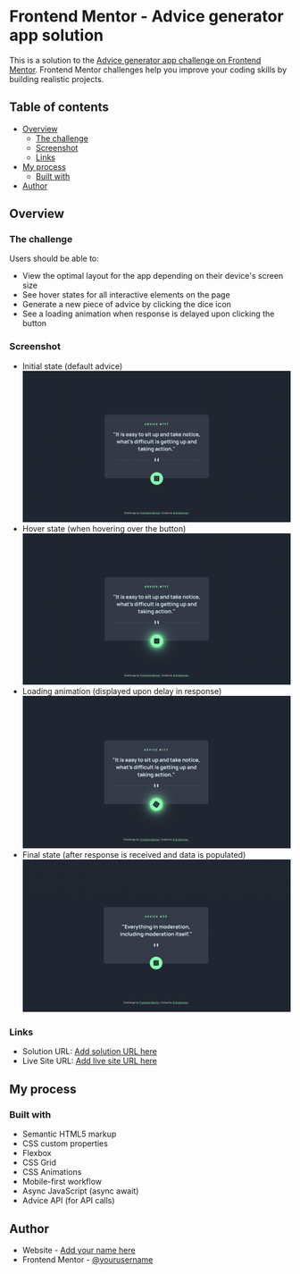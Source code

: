 # Frontend Mentor - Advice generator app solution

This is a solution to the [Advice generator app challenge on Frontend Mentor](https://www.frontendmentor.io/challenges/advice-generator-app-QdUG-13db). Frontend Mentor challenges help you improve your coding skills by building realistic projects.

## Table of contents

- [Overview](#overview)
  - [The challenge](#the-challenge)
  - [Screenshot](#screenshot)
  - [Links](#links)
- [My process](#my-process)
  - [Built with](#built-with)
- [Author](#author)

## Overview

### The challenge

Users should be able to:

- View the optimal layout for the app depending on their device's screen size
- See hover states for all interactive elements on the page
- Generate a new piece of advice by clicking the dice icon
- See a loading animation when response is delayed upon clicking the button

### Screenshot

- Initial state (default advice)
  ![](./screenshots/Screenshot%201.png)
- Hover state (when hovering over the button)
  ![](./screenshots/Screenshot%202.png)
- Loading animation (displayed upon delay in response)
  ![](./screenshots/Screenshot%203.png)
- Final state (after response is received and data is populated)
  ![](./screenshots/Screenshot%204.png)

### Links

- Solution URL: [Add solution URL here](https://github.com/sridarshan-webjava/advice-generator)
- Live Site URL: [Add live site URL here](https://your-live-site-url.com)

## My process

### Built with

- Semantic HTML5 markup
- CSS custom properties
- Flexbox
- CSS Grid
- CSS Animations
- Mobile-first workflow
- Async JavaScript (async await)
- Advice API (for API calls)

## Author

- Website - [Add your name here](https://www.your-site.com)
- Frontend Mentor - [@yourusername](https://www.frontendmentor.io/profile/sridarshan-webjava)
